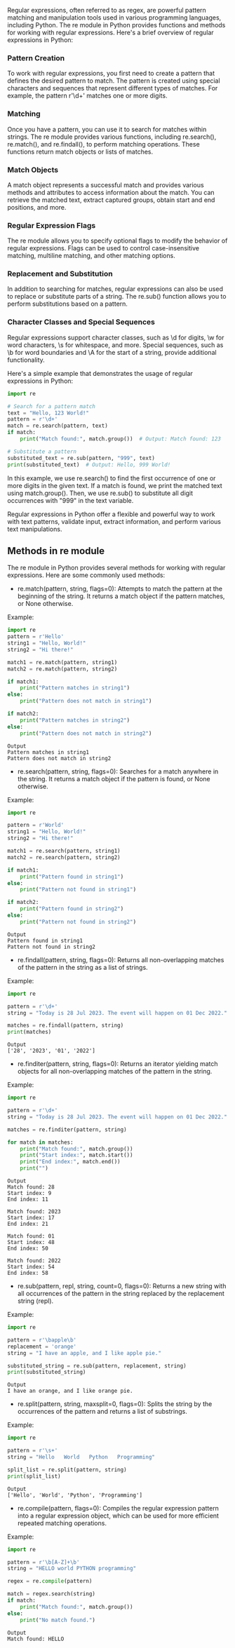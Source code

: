 Regular expressions, often referred to as regex, are powerful pattern matching and manipulation tools used in various programming languages, including Python. The re module in Python provides functions and methods for working with regular expressions. Here's a brief overview of regular expressions in Python:

### Pattern Creation
To work with regular expressions, you first need to create a pattern that defines the desired pattern to match. The pattern is created using special characters and sequences that represent different types of matches. For example, the pattern r'\d+' matches one or more digits.

### Matching
Once you have a pattern, you can use it to search for matches within strings. The re module provides various functions, including re.search(), re.match(), and re.findall(), to perform matching operations. These functions return match objects or lists of matches.

### Match Objects
A match object represents a successful match and provides various methods and attributes to access information about the match. You can retrieve the matched text, extract captured groups, obtain start and end positions, and more.

### Regular Expression Flags
The re module allows you to specify optional flags to modify the behavior of regular expressions. Flags can be used to control case-insensitive matching, multiline matching, and other matching options.

### Replacement and Substitution
In addition to searching for matches, regular expressions can also be used to replace or substitute parts of a string. The re.sub() function allows you to perform substitutions based on a pattern.

### Character Classes and Special Sequences
Regular expressions support character classes, such as \d for digits, \w for word characters, \s for whitespace, and more. Special sequences, such as \b for word boundaries and \A for the start of a string, provide additional functionality.

Here's a simple example that demonstrates the usage of regular expressions in Python:

```python
import re

# Search for a pattern match
text = "Hello, 123 World!"
pattern = r'\d+'
match = re.search(pattern, text)
if match:
    print("Match found:", match.group())  # Output: Match found: 123

# Substitute a pattern
substituted_text = re.sub(pattern, "999", text)
print(substituted_text)  # Output: Hello, 999 World!
```

In this example, we use re.search() to find the first occurrence of one or more digits in the given text. If a match is found, we print the matched text using match.group(). Then, we use re.sub() to substitute all digit occurrences with "999" in the text variable.

Regular expressions in Python offer a flexible and powerful way to work with text patterns, validate input, extract information, and perform various text manipulations.

## Methods in re module

The re module in Python provides several methods for working with regular expressions. Here are some commonly used methods:

* re.match(pattern, string, flags=0): Attempts to match the pattern at the beginning of the string. It returns a match object if the pattern matches, or None otherwise.
  
Example:
    
```python
import re
pattern = r'Hello'
string1 = "Hello, World!"
string2 = "Hi there!"

match1 = re.match(pattern, string1)
match2 = re.match(pattern, string2)

if match1:
    print("Pattern matches in string1")
else:
    print("Pattern does not match in string1")

if match2:
    print("Pattern matches in string2")
else:
    print("Pattern does not match in string2")
```

```
Output
Pattern matches in string1
Pattern does not match in string2
```

* re.search(pattern, string, flags=0): Searches for a match anywhere in the string. It returns a match object if the pattern is found, or None otherwise.
  
Example:
    
```python
import re

pattern = r'World'
string1 = "Hello, World!"
string2 = "Hi there!"

match1 = re.search(pattern, string1)
match2 = re.search(pattern, string2)

if match1:
    print("Pattern found in string1")
else:
    print("Pattern not found in string1")

if match2:
    print("Pattern found in string2")
else:
    print("Pattern not found in string2")
```

```
Output
Pattern found in string1
Pattern not found in string2
```

* re.findall(pattern, string, flags=0): Returns all non-overlapping matches of the pattern in the string as a list of strings.
  
Example:
    
```python
import re

pattern = r'\d+'
string = "Today is 28 Jul 2023. The event will happen on 01 Dec 2022."

matches = re.findall(pattern, string)
print(matches)
```

```
Output
['28', '2023', '01', '2022']
```

* re.finditer(pattern, string, flags=0): Returns an iterator yielding match objects for all non-overlapping matches of the pattern in the string.
  
Example:
    
```python
import re

pattern = r'\d+'
string = "Today is 28 Jul 2023. The event will happen on 01 Dec 2022."

matches = re.finditer(pattern, string)

for match in matches:
    print("Match found:", match.group())
    print("Start index:", match.start())
    print("End index:", match.end())
    print("")
```

```
Output
Match found: 28
Start index: 9
End index: 11

Match found: 2023
Start index: 17
End index: 21

Match found: 01
Start index: 48
End index: 50

Match found: 2022
Start index: 54
End index: 58
```

* re.sub(pattern, repl, string, count=0, flags=0): Returns a new string with all occurrences of the pattern in the string replaced by the replacement string (repl).
  
Example:
    
```python
import re

pattern = r'\bapple\b'
replacement = 'orange'
string = "I have an apple, and I like apple pie."

substituted_string = re.sub(pattern, replacement, string)
print(substituted_string)
```

```
Output
I have an orange, and I like orange pie.
```

* re.split(pattern, string, maxsplit=0, flags=0): Splits the string by the occurrences of the pattern and returns a list of substrings.

Example:
    
```python
import re

pattern = r'\s+'
string = "Hello   World   Python   Programming"

split_list = re.split(pattern, string)
print(split_list)
```

```
Output
['Hello', 'World', 'Python', 'Programming']
```

* re.compile(pattern, flags=0): Compiles the regular expression pattern into a regular expression object, which can be used for more efficient repeated matching operations.

Example:
    
```python
import re

pattern = r'\b[A-Z]+\b'
string = "HELLO world PYTHON programming"

regex = re.compile(pattern)

match = regex.search(string)
if match:
    print("Match found:", match.group())
else:
    print("No match found.")
```

```
Output
Match found: HELLO
```

